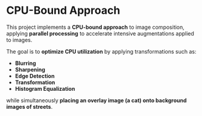 # CPU-Bound Approach

This project implements a **CPU-bound approach** to image composition, applying **parallel processing** to accelerate intensive augmentations applied to images. 

The goal is to **optimize CPU utilization** by applying transformations such as:
- **Blurring** 
- **Sharpening**
- **Edge Detection** 
- **Transformation**
- **Histogram Equalization**

while simultaneously **placing an overlay image (a cat) onto background images of streets**.
